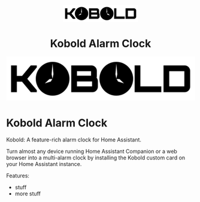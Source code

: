 <div align="center">
    <img src="./assets/kobold-logo.svg" alt="" width="200" align="center" />
    <h1 align="center">Kobold Alarm Clock</h1>
</div>

![Kobold Alarm Clock](/assets/kobold-logo.svg)

# Kobold Alarm Clock

Kobold: A feature-rich alarm clock for Home Assistant.

Turn almost any device running Home Assistant Companion or a web browser into a multi-alarm clock by installing the Kobold custom card on your Home Assistant instance.

Features:
- stuff
- more stuff
